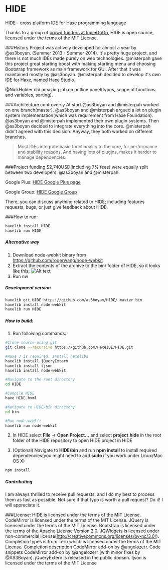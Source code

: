 HIDE
====

HIDE - cross platform IDE for Haxe programming language

Thanks to a group of [crowd funders at IndieGoGo](http://www.indiegogo.com/projects/cactus-ide/), HIDE is open source, licensed under the terms of the MIT License.

###History
Project was actively developed for almost a year by @as3boyan. (Summer 2013 - Summer 2014).
It's pretty huge project, and there is not much IDEs made purely on web technologies.
@misterpah gave this project great starting boost with making starting menu and choosing Bootstrap framework as main framework for GUI. After that it was maintained mostly by @as3boyan. @misterpah decided to develop it's own IDE for Haxe, named Haxe Studio.

@NickHolder did amazing job on outline panel(types, scope of functions and variables, sorting).

###Architecture controversy
At start @as3boyan and @misterpah worked on one branch(master).
@as3boyan and @misterpah argued a lot on plugin system implementation(which was requirement from Haxe Foundation).
@as3boyan and @misterpah implemented their own plugin systems.
Then @as3boyan decided to integrate everything into the core. @misterpah didn't agreed with this decision.
Anyway, they both worked on different branches.

>Most IDEs integrate basic functionality to the core, for performance and stability reasons. And having lots of plugins, makes it harder to manage dependencies.


###Project funding
$2,740USD(including 7% fees) were equally split between two developers: @as3boyan and @misterpah.

Google Plus:
[HIDE Google Plus page](https://plus.google.com/113245482496557815887)

Google Group:
[HIDE Google Group](https://groups.google.com/forum/#!forum/haxeide)

There, you can discuss anything related to HIDE; including features requests, bugs, or just give feedback about HIDE.

###How to run:

``` haxe
haxelib install HIDE
haxelib run HIDE
```

##### Alternative way

1. Download node-webkit binary from https://github.com/rogerwang/node-webkit
2. Extract the contents of the archive to the bin/ folder of HIDE, so it looks like this: 
![Alt text](http://s13.postimg.org/9l0qcxo87/screenshot_204.png)
3. Run nw

##### Development version

```bash
haxelib git HIDE https://github.com/as3boyan/HIDE/ master bin
haxelib install node-webkit
haxelib run HIDE
```

##### How to build:

1. Run following commands:

```bash
#Clone source using git
git clone --recursive https://github.com/HaxeIDE/HIDE.git

#Haxe 3 is required. Install haxelibs
haxelib install jQueryExtern
haxelib install tjson
haxelib install node-webkit

#Navigate to the root directory
cd HIDE

#Compile HIDE
haxe HIDE.hxml

#Navigate to HIDE/bin directory
cd bin

#Run node-webkit
haxelib run node-webkit
```

2. In HIDE select __File__ -> __Open Project...__ and select __project.hide__ in the root folder of the HIDE repository to open HIDE project in HIDE

3. (Optional) Navigate to __HIDE/bin__ and run __npm install__ to install required dependencies(you might need to add __sudo__ if you work under Linux/Mac OS X)

```bash
npm install
```

##### Contributing
I am always thrilled to receive pull requests, and I do my best to process them as fast as possible. Not sure if that typo is worth a pull request? Do it! I will appreciate it.

###License:
HIDE is licensed under the terms of the MIT License.
CodeMirror is licensed under the terms of the MIT License.
JQuery is licensed under the terms of the MIT License.
Bootstrap is licensed under the terms of the Apache License Version 2.0.
JQWidgets is licensed under non-commercial license(http://creativecommons.org/licenses/by-nc/3.0/).
Completion types is from Tern which is licensed under the terms of the MIT License.
Completion description CodeMirror add-on by @angelozerr.
Code snippets CodeMirror add-on by @angelozerr (with minor fixes by @AS3Boyan).
jQueryExtern is released in the public domain.
tjson is licensed under the terms of the MIT License
